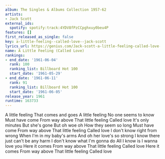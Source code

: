 ```yaml
---
album: The Singles & Albums Collection 1957-62
artists:
- Jack Scott
external_ids:
  spotify: spotify:track:4YDV8fPzCCpghxuy0beu4P
features: []
first_released_as_single: false
key: a-little-feeling--called-love--jack-scott
lyrics_url: https://genius.com/Jack-scott-a-little-feeling-called-love-lyrics
name: A Little Feeling (Called Love)
rankings:
- end_date: '1961-06-04'
  rank: 100
  ranking_list: Billboard Hot 100
  start_date: '1961-05-29'
- end_date: '1961-06-11'
  rank: 91
  ranking_list: Billboard Hot 100
  start_date: '1961-06-05'
release_year: 1961
runtime: 163733
---
```

A little feeling
That comes and goes
A little feeling
No one seems to know
Must have come
From way above
That little feeling
Called love
It's only minutes
But she's gone
But oh woe oh
How they seem so long
Must have come
From way above
That little feeling
Called love
I don't know right from wrong
When I'm in my baby's arms
And oh her love's so strong
I know there just can't be any harm
I don't know what I'm gonna do
All I know is I wanna love you
Here it comes
From way above
That little feeling
Called love
Here it comes
From way above
That little feeling
Called love
